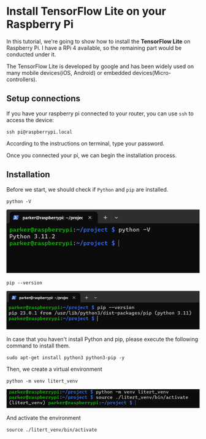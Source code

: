 # Install TensorFlow Lite on your Raspberry Pi

In this tutorial, we're going to show how to install the **TensorFlow Lite** on Raspberry Pi. I have a RPi 4 available, so the remaining part would be conducted under it.


The TensorFlow Lite is developed by google and has been widely used on many mobile devices(iOS, Android) or embedded devices(Micro-controllers).

## Setup connections

If you have your raspberry pi connected to your router, you can use `ssh` to access the device:

```shell
ssh pi@raspberrypi.local
```

According to the instructions on terminal, type your password.

Once you connected your pi, we can begin the installation process.

## Installation

Before we start, we should check if `Python` and `pip` are installed.

```shell
python -V
```
![check_python_ver](./img/Install-TF-Lite-On-RPi/01_Check_Python_Ver.png)

```shell
pip --version
```
![check_pip_ver](./img/Install-TF-Lite-On-RPi/02_Check_pip_Ver.png)

In case that you haven't install Python and pip, please execute the following command to install them.

```Shell
sudo apt-get install python3 python3-pip -y
```

Then, we create a virtual environment

```shell
python -m venv litert_venv
```

![setup_venv](./img/Install-TF-Lite-On-RPi/03_Setup_Venv.png)

And activate the environment 

```shell
source ./litert_venv/bin/activate
```

